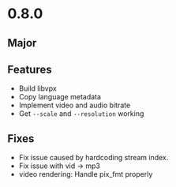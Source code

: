 # 0.8.0

## Major

## Features
- Build libvpx
- Copy language metadata
- Implement video and audio bitrate
- Get `--scale` and `--resolution` working

## Fixes
- Fix issue caused by hardcoding stream index.
- Fix issue with vid -> mp3
- video rendering: Handle pix_fmt properly
